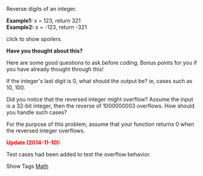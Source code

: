 Reverse digits of an integer.

**Example1:** x = 123, return 321  
**Example2:** x = -123, return -321

click to show spoilers.

**Have you thought about this?**

Here are some good questions to ask before coding. Bonus points for you if you have already thought through this!

If the integer's last digit is 0, what should the output be? ie, cases such as 10, 100.

Did you notice that the reversed integer might overflow? Assume the input is a 32-bit integer, then the reverse of 1000000003 overflows. How should you handle such cases?

For the purpose of this problem, assume that your function returns 0 when the reversed integer overflows.

**<font color="red">Update (2014-11-10):</font>**  
 Test cases had been added to test the overflow behavior.

Show Tags
 [Math](/tag/math/)

